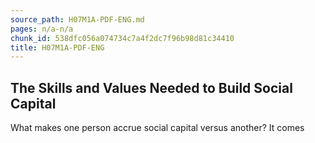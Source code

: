 ```yaml
---
source_path: H07M1A-PDF-ENG.md
pages: n/a-n/a
chunk_id: 538dfc056a074734c7a4f2dc7f96b98d81c34410
title: H07M1A-PDF-ENG
---
```

## The Skills and Values Needed to Build Social Capital

What makes one person accrue social capital versus another? It comes
